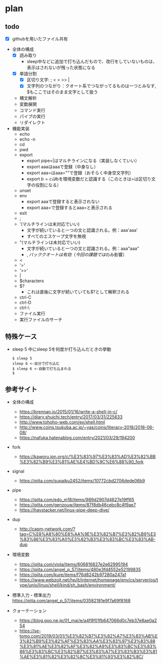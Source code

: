 # plan

## todo

- [x] githubを用いたファイル共有
- 全体の構成
  - [x] 読み取り
    - sleep中などに追加で打ち込んだもので、改行をしていないものは、表示はされないが残った状態になる
  - [x] 単語分割
    - [x] 区切り文字: ; < > >> |
    - [x] 文字列のつながり：クオート系でつながってるものは一つとみなす, $もここではそのまま文字として扱う
  - 構文解析
  - 変数展開
  - コマンド実行
  - パイプの実行
  - リダイレクト
- 機能実装
  - echo
  - echo -n
  - cd
  - pwd
  - export
    - export pipe=|はマルチラインになる（実装しなくていい）
    - export aaaはaaaで登録（中身なし）
    - export aaa=はaaa=""で登録（おそらく中身空文字列）
    - export $b=cは$bを環境変数だと認識する（このときは=は区切り文字の役割になる）
  - unset
  - env
    - export aaaで登録すると表示されない
    - export aaa=で登録するとaaa=と表示される
  - exit
  - ;
  - '(マルチラインは未対応でいい)
    - 文字が続いていると一つの文と認識される。例：aaa'aaa'
    - すべてのエスケープ文字を無視
  - "(マルチラインは未対応でいい)
    - 文字が続いていると一つの文と認識される。例：aaa"aaa"
    - $, \, バッククオートは有効（今回の課題では$のみ影響）
  - <
  - '>'
  - '>>'
  - |
  - $characters
  - $?
    - これは直後に文字が続いていても$?として解釈される
  - ctrl-C
  - ctrl-D
  - ctrl-\
  - ファイル実行
  - 実行ファイルのサーチ

## 特殊ケース
  - sleep 5 中にsleep 5を何度か打ち込んだときの挙動  
    ```
    $ sleep 5
    sleep 6 <-自分で打ち込む
    $ sleep 6 <-自動で打ち込まれる
    $
    ```


## 参考サイト

- 全体の構成
  - https://brennan.io/2015/01/16/write-a-shell-in-c/
  - https://diary.shuichi.tech/entry/2017/03/31/225633
  - http://www.tohoho-web.com/ex/shell.html
  - http://www.coins.tsukuba.ac.jp/~yas/coins/literacy-2018/2018-06-08/
  - https://nafuka.hatenablog.com/entry/2021/03/29/194200

- fork
  - https://kaworu.jpn.org/c/%E3%83%97%E3%83%AD%E3%82%BB%E3%82%B9%E3%81%AE%E4%BD%9C%E6%88%90_fork

- signal
  - https://qiita.com/supaiku2452/items/10772cbd2706dede06b9

- pipe
  - https://qiita.com/edo_m18/items/989d2907d4627e19ff65
  - https://qiita.com/genzouw/items/87f8db46cebc8c4f9ae7
  - https://haystacker.net/linux-pipe-deep-dive/

- dup
  - http://capm-network.com/?tag=C%E8%A8%80%E8%AA%9E%E3%82%B7%E3%82%B9%E3%83%86%E3%83%A0%E3%82%B3%E3%83%BC%E3%83%AB-dup

- 環境変数
  - https://qiita.com/viola/items/606816827e2e62995194
  - https://qiita.com/angel_p_57/items/480e3fd4552e52199835
  - https://qiita.com/kure/items/f76d8242b97280a247a1
  - https://www.webzoit.net/hp/it/internet/homepage/env/cs/server/os/type/unix/linux/shell/kind/sh_bash/environment/

- 標準入力・標準出力
  https://qiita.com/angel_p_57/items/03582181e9f7a69f8168

- クォーテーション
  - https://blog.goo.ne.jp/01_mai/e/a4f9f01fb647066d0c7eb37e8ae0a254
  - https://se-tomo.com/2019/03/01/%E3%82%B7%E3%82%A7%E3%83%AB%E3%82%B9%E3%82%AF%E3%83%AA%E3%83%97%E3%83%88%E3%81%AE%E3%82%AF%E3%82%A9%E3%83%BC%E3%83%86%E3%83%BC%E3%82%B7%E3%83%A7%E3%83%B3%E3%81%AE%E3%81%82%E3%82%8C%E3%81%93%E3%82%8C/
